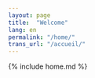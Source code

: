 ```yaml
---
layout: page
title:  "Welcome"
lang: en
permalink: "/home/"
trans_url: "/accueil/"
---
```

{% include home.md %}
